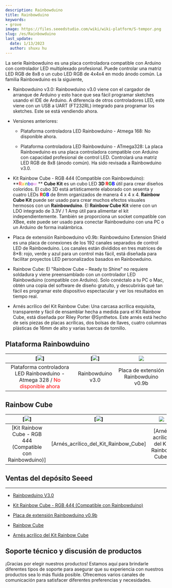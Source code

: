```yaml
---
description: Rainbowduino
title: Rainbowduino
keywords:
- grove
image: https://files.seeedstudio.com/wiki/wiki-platform/S-tempor.png
slug: /es/Rainbowduino
last_update:
  date: 1/13/2023
  author: shuxu hu
---
```

La serie Rainbowduino es una placa controladora compatible con Arduino con controlador LED multiplexado profesional. Puede controlar una matriz LED RGB de 8x8 o un cubo LED RGB de 4x4x4 en modo ánodo común. La familia Rainbowduino es la siguiente,

*   Rainbowduino v3.0: Rainbowduino v3.0 viene con el cargador de arranque de Arduino y esto hace que sea fácil programar sketches usando el IDE de Arduino. A diferencia de otros controladores LED, este viene con un USB a UART (FT232RL) integrado para programar los sketches. Este se está vendiendo ahora.

*   Versiones anteriores:

    *   Plataforma controladora LED Rainbowduino - Atmega 168: No disponible ahora.

    *   Plataforma controladora LED Rainbowduino - ATmega328: La placa Rainbowduino es una placa controladora compatible con Arduino con capacidad profesional de control LED. Controlará una matriz LED RGB de 8x8 (ánodo común). Ha sido revisada a Rainbowduino v3.0.

*   Kit Rainbow Cube - RGB 4*4*4 (Compatible con Rainbowduino): **<font color="Red">R</font><font color="Orange">a</font><font color="Yellow">i</font><font color="Green">n</font><font color="Blue">b</font><font color="Indigo">o</font><font color="Violet">w</font> ** **Cube Kit** es un cubo LED **3D<font color="red"> R</font><font color="green">G</font><font color="blue">B</font>** útil para crear diseños coloridos. El cubo 3D está artísticamente elaborado con sesenta y cuatro LEDs **<font color="red">R</font><font color="green">G</font><font color="blue">B</font>** de 8mm organizados de manera 4 x 4 x 4. **Rainbow Cube Kit** puede ser usado para crear muchos efectos visuales hermosos con un **Rainbowduino**. El **Rainbow Cube Kit** viene con un LDO integrado de 3.3V / 1 Amp útil para alimentar el kit independientemente. También se proporciona un socket compatible con XBee, este puede ser usado para conectar Rainbowduino con una PC o un Arduino de forma inalámbrica.

*   Placa de extensión Rainbowduino v0.9b: Rainbowduino Extension Shield es una placa de conexiones de los 192 canales separados de control LED de Rainbowduino. Los canales están divididos en tres matrices de 8*8: rojo, verde y azul para un control más fácil, está diseñada para facilitar proyectos LED personalizados basados en Rainbowduino.

*   Rainbow Cube: El "Rainbow Cube – Ready to Shine" no requiere soldadura y viene preensamblado con un controlador LED Rainbowduino (compatible con Arduino). Solo conéctalo a tu PC o Mac, obtén una copia del software de diseño gratuito, y descubrirás qué tan fácil es programar este dispositivo espectacular y ver los resultados en tiempo real.

*   Arnés acrílico del Kit Rainbow Cube: Una carcasa acrílica exquisita, transparente y fácil de ensamblar hecha a medida para el Kit Rainbow Cube, está diseñada por Riley Porter @Synthetos. Este arnés está hecho de seis piezas de placas acrílicas, dos bolsas de llaves, cuatro columnas plásticas de 16mm de alto y varias tuercas de tornillo.

##   Plataforma Rainbowduino

|[![](https://files.seeedstudio.com/wiki/Rainbowduino/img/RAINBOW-Rainbowduino_LRG.jpg)]|[![](https://files.seeedstudio.com/wiki/Rainbowduino/img/Rainbowduino_V3.0.jpg)]|![](https://files.seeedstudio.com/wiki/Rainbowduino/img/Rainbowshield.jpg)|
|:---:|:---:|:---:|
|Plataforma controladora LED Rainbowduino - Atmega 328 / <font color="red">No disponible ahora</font>| Rainbowduino v3.0|Placa de extensión Rainbowduino v0.9b|


##   Rainbow Cube

|[![](https://files.seeedstudio.com/wiki/Rainbowduino/img/Rainbowcuben.jpg)]|[![](https://files.seeedstudio.com/wiki/Rainbowduino/img/Rainbow_Cube_Assembled.jpg)]|![](https://files.seeedstudio.com/wiki/Rainbowduino/img/acrycubebox.jpg)|
|:---:|:---:|:---:|
|[Kit Rainbow Cube - RGB 4*4*4 (Compatible con Rainbowduino)]|[Arnés_acrílico_del_Kit_Rainbow_Cube]|[Arnés acrílico del Kit Rainbow Cube]


##   Ventas del depósito Seeed
---
*   [Rainbowduino V3.0](https://www.seeedstudio.com/depot/rainbowduino-led-driver-platform-atmega-328-p-371.html?cPath=132_133)

*   [Kit Rainbow Cube - RGB 4*4*4 (Compatible con Rainbowduino)](https://www.seeedstudio.com/depot/rainbow-cube-kit-rgb-4x4x4-rainbowduino-compatible-p-596.html?cPath=138)

*   [Placa de extensión Rainbowduino v0.9b](https://www.seeedstudio.com/depot/rainbowduino-extension-board-v09b-p-692.html?cPath=175_177)

*   [Rainbow Cube](https://www.seeedstudio.com/depot/rainbow-cube-kit-assembled-p-998.html?cPath=138)

*   [Arnés acrílico del Kit Rainbow Cube](https://www.seeedstudio.com/depot/rainbow-cube-kit-acrylic-harness-p-1021.html?cPath=178_184)

## Soporte técnico y discusión de productos

¡Gracias por elegir nuestros productos! Estamos aquí para brindarle diferentes tipos de soporte para asegurar que su experiencia con nuestros productos sea lo más fluida posible. Ofrecemos varios canales de comunicación para satisfacer diferentes preferencias y necesidades.

<div class="button_tech_support_container">
<a href="https://forum.seeedstudio.com/" class="button_forum"></a> 
<a href="https://www.seeedstudio.com/contacts" class="button_email"></a>
</div>

<div class="button_tech_support_container">
<a href="https://discord.gg/eWkprNDMU7" class="button_discord"></a> 
<a href="https://github.com/Seeed-Studio/wiki-documents/discussions/69" class="button_discussion"></a>
</div>
